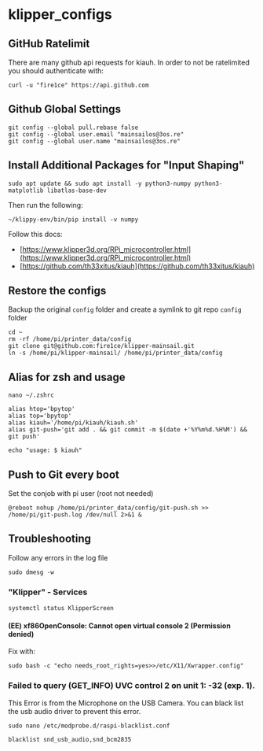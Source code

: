 # klipper_configs

## GitHub Ratelimit

There are many github api requests for kiauh. In order to not be ratelimited you should authenticate with:

```shell
curl -u "fire1ce" https://api.github.com
```

## Github Global Settings

```shell
git config --global pull.rebase false
git config --global user.email "mainsailos@3os.re"
git config --global user.name "mainsailos@3os.re"
```

## Install Additional Packages for "Input Shaping"

```shell
sudo apt update && sudo apt install -y python3-numpy python3-matplotlib libatlas-base-dev
```

Then run the following:

```shell
~/klippy-env/bin/pip install -v numpy
```

Follow this docs:

- [https://www.klipper3d.org/RPi_microcontroller.html](https://www.klipper3d.org/RPi_microcontroller.html)
- [https://github.com/th33xitus/kiauh](https://github.com/th33xitus/kiauh)

## Restore the configs

Backup the original `config` folder and create a symlink to git repo `config` folder

```shell
cd ~
rm -rf /home/pi/printer_data/config
git clone git@github.com:fire1ce/klipper-mainsail.git
ln -s /home/pi/klipper-mainsail/ /home/pi/printer_data/config
```

## Alias for zsh and usage

```shell
nano ~/.zshrc
```

```shell
alias htop='bpytop'
alias top='bpytop'
alias kiauh='/home/pi/kiauh/kiauh.sh'
alias git-push='git add . && git commit -m $(date +'%Y%m%d.%H%M') && git push'
```

```shell
echo "usage: $ kiauh"
```

## Push to Git every boot

Set the conjob with pi user (root not needed)

```shell
@reboot nohup /home/pi/printer_data/config/git-push.sh >> /home/pi/git-push.log /dev/null 2>&1 &
```

## Troubleshooting

Follow any errors in the log file

```shell
sudo dmesg -w
```

### "Klipper" - Services

```shell
systemctl status KlipperScreen
```

#### (EE) xf86OpenConsole: Cannot open virtual console 2 (Permission denied)

Fix with:

```shell
sudo bash -c "echo needs_root_rights=yes>>/etc/X11/Xwrapper.config"
```

### Failed to query (GET_INFO) UVC control 2 on unit 1: -32 (exp. 1).

This Error is from the Microphone on the USB Camera.
You can black list the usb audio driver to prevent this error.

```shell
sudo nano /etc/modprobe.d/raspi-blacklist.conf
```

```shell
blacklist snd_usb_audio,snd_bcm2835
```
